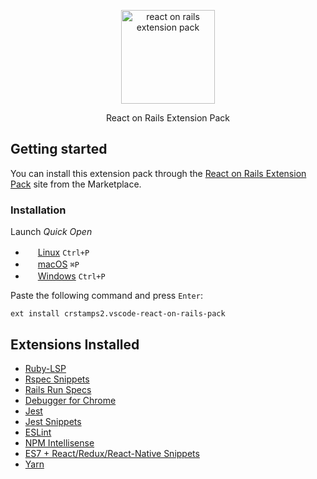 <p align="center">
  <img src="./images/logo.jpg" alt="react on rails extension pack" width="150">
  <br>
</p>
<p align="center">React on Rails Extension Pack</p>

## Getting started

You can install this extension pack through the [React on Rails Extension Pack](https://marketplace.visualstudio.com/items?itemName=crstamps2.vscode-react-on-rails-pack) site from the Marketplace.

### Installation

Launch *Quick Open*
  - <img src="https://www.kernel.org/theme/images/logos/favicon.png" width=16 height=16/> <a href="https://code.visualstudio.com/shortcuts/keyboard-shortcuts-linux.pdf">Linux</a> `Ctrl+P`
  - <img src="https://developer.apple.com/favicon.ico" width=16 height=16/> <a href="https://code.visualstudio.com/shortcuts/keyboard-shortcuts-macos.pdf">macOS</a> `⌘P`
  - <img src="https://www.microsoft.com/favicon.ico" width=16 height=16/> <a href="https://code.visualstudio.com/shortcuts/keyboard-shortcuts-windows.pdf">Windows</a> `Ctrl+P`

Paste the following command and press `Enter`:

```shell
ext install crstamps2.vscode-react-on-rails-pack
```

## Extensions Installed

* [Ruby-LSP](https://marketplace.visualstudio.com/items?itemName=Shopify.ruby-lsp)
* [Rspec Snippets](https://marketplace.visualstudio.com/items?itemName=karunamurti.rspec-snippets)
* [Rails Run Specs](https://marketplace.visualstudio.com/items?itemName=noku.rails-run-spec-vscode)
* [Debugger for Chrome](https://marketplace.visualstudio.com/items?itemName=msjsdiag.debugger-for-chrome)
* [Jest](https://marketplace.visualstudio.com/items?itemName=Orta.vscode-jest)
* [Jest Snippets](https://marketplace.visualstudio.com/items?itemName=andys8.jest-snippets)
* [ESLint](https://marketplace.visualstudio.com/items?itemName=dbaeumer.vscode-eslint)
* [NPM Intellisense](https://marketplace.visualstudio.com/items?itemName=christian-kohler.npm-intellisense)
* [ES7 + React/Redux/React-Native Snippets](https://marketplace.visualstudio.com/items?itemName=dsznajder.es7-react-js-snippets)
* [Yarn](https://marketplace.visualstudio.com/items?itemName=gamunu.vscode-yarn)